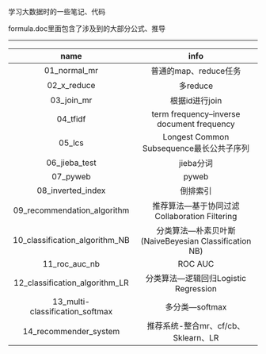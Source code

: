 学习大数据时的一些笔记、代码

formula.doc里面包含了涉及到的大部分公式、推导


----------
| name | info |
| :-: | :-: |
| 01_normal_mr | 普通的map、reduce任务 |
| 02_x_reduce | 多reduce |
| 03_join_mr | 根据id进行join |
| 04_tfidf | term frequency–inverse document frequency |
| 05_lcs | Longest Common Subsequence最长公共子序列 |
| 06_jieba_test | jieba分词 |
| 07_pyweb | pyweb |
| 08_inverted_index | 倒排索引 |
| 09_recommendation_algorithm | 推荐算法—基于协同过滤Collaboration Filtering |
| 10_classification_algorithm_NB | 分类算法—朴素贝叶斯 (NaiveBeyesian Classification NB) |
| 11_roc_auc_nb | ROC AUC |
| 12_classification_algorithm_LR | 分类算法—逻辑回归Logistic Regression |
| 13_multi-classification_softmax | 多分类—softmax |
| 14_recommender_system | 推荐系统-整合mr、cf/cb、Sklearn、LR |
